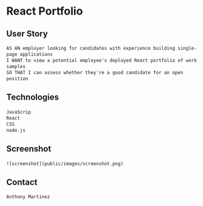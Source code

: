 # React Portfolio

## User Story
    AS AN employer looking for candidates with experience building single-page applications
    I WANT to view a potential employee's deployed React portfolio of work samples
    SO THAT I can assess whether they're a good candidate for an open position

## Technologies
    JavaScrip
    React
    CSS
    node.js
## Screenshot
    ![screenshot](public/images/screenshot.png)

## Contact
    Anthony Martinez